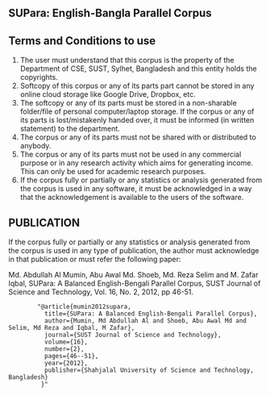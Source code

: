 SUPara: English-Bangla Parallel Corpus
--------------------------------------

Terms and Conditions to use
---------------------------

1. The user must understand that this corpus is the property of the Department of CSE, SUST, Sylhet, Bangladesh and this entity holds the copyrights.
2. Softcopy of this corpus or any of its parts part cannot be stored in any online cloud storage like Google Drive, Dropbox, etc.
3. The softcopy or any of its parts must be stored in a non-sharable folder/file of personal computer/laptop storage. If the corpus or any of its parts is lost/mistakenly handed over, it must be informed (in written statement) to the department.
4. The corpus or any of its parts must not be shared with or distributed to anybody.
5. The corpus or any of its parts must not be used in any commercial purpose or in any research activity which aims for generating income. This can only be used for academic research purposes.
6. If the corpus fully or partially or any statistics or analysis generated from the corpus is used in any software, it must be acknowledged in a way that the acknowledgement is available to the users of the software.	
	

PUBLICATION
-----------
If the corpus fully or partially or any statistics or analysis generated from the corpus is used in any type of publication, the author must acknowledge in that publication or must refer the following paper:

Md. Abdullah Al Mumin, Abu Awal Md. Shoeb, Md. Reza Selim and M. Zafar Iqbal, SUPara: A Balanced English-Bengali Parallel Corpus, SUST Journal of Science and Technology, Vol. 16, No. 2, 2012, pp 46-51.

            "@article{mumin2012supara,
              title={SUPara: A Balanced English-Bengali Parallel Corpus},
              author={Mumin, Md Abdullah Al and Shoeb, Abu Awal Md and Selim, Md Reza and Iqbal, M Zafar},
              journal={SUST Journal of Science and Technology},
              volume={16},
              number={2},
              pages={46--51},
              year={2012},
              publisher={Shahjalal University of Science and Technology, Bangladesh}
             }"

